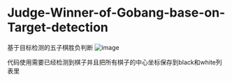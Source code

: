 # Judge-Winner-of-Gobang-base-on-Target-detection
基于目标检测的五子棋胜负判断
![image](https://user-images.githubusercontent.com/59381501/173178313-ec5d9ccc-5130-42dd-9fa8-faa2d018830c.png)

代码使用需要已经检测到棋子并且把所有棋子的中心坐标保存到black和white列表里
